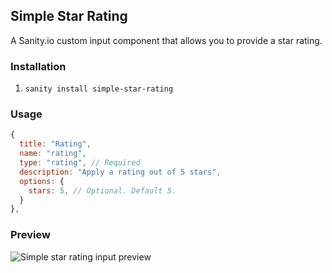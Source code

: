 ## Simple Star Rating

A Sanity.io custom input component that allows you to provide a star rating.

### Installation

1. `sanity install simple-star-rating`

### Usage

```js
{
  title: "Rating",
  name: "rating",
  type: "rating", // Required
  description: "Apply a rating out of 5 stars",
  options: {
    stars: 5, // Optional. Default 5.
  }
},
```

### Preview

![Simple star rating input preview](https://github.com/colettewilson/simpleStarRating/blob/main/src/images/preview.png)

